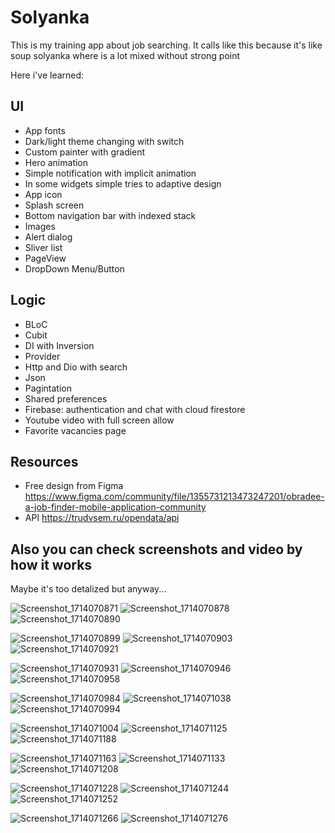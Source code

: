 # Solyanka

This is my training app about job searching. It calls like this because it's like soup solyanka where is a lot mixed without strong point

Here i've learned:

## UI
- App fonts
- Dark/light theme changing with switch
- Custom painter with gradient
- Hero animation
- Simple notification with implicit animation
- In some widgets simple tries to adaptive design
- App icon
- Splash screen
- Bottom navigation bar with indexed stack
- Images
- Alert dialog
- Sliver list
- PageView
- DropDown Menu/Button

## Logic
- BLoC 
- Cubit
- DI with Inversion
- Provider
- Http and Dio with search
- Json
- Pagintation
- Shared preferences
- Firebase: authentication and chat with cloud firestore
- Youtube video with full screen allow
- Favorite vacancies page

## Resources
- Free design from Figma
  https://www.figma.com/community/file/1355731213473247201/obradee-a-job-finder-mobile-application-community
- API
  https://trudvsem.ru/opendata/api

## Also you can check screenshots and video by how it works
Maybe it's too detalized but anyway...

![Screenshot_1714070871](https://github.com/CustomAtlas/solyanka/assets/165499054/f2e2b815-77ec-4854-853f-f6d5c38e3180)        ![Screenshot_1714070878](https://github.com/CustomAtlas/solyanka/assets/165499054/42215457-e2e3-4444-a7a4-e48feb40edc2)    ![Screenshot_1714070890](https://github.com/CustomAtlas/solyanka/assets/165499054/d0481ef5-cc0e-4add-8875-dd81c5f9e51a)    



![Screenshot_1714070899](https://github.com/CustomAtlas/solyanka/assets/165499054/b0c4440a-ea3f-4e77-90c9-e1e9cd8da2ef)    ![Screenshot_1714070903](https://github.com/CustomAtlas/solyanka/assets/165499054/906880f4-d3e9-4df6-8ac7-738a21c0cd32)    ![Screenshot_1714070921](https://github.com/CustomAtlas/solyanka/assets/165499054/ef95f4aa-46d7-4bb4-b070-6571f69302c9)



![Screenshot_1714070931](https://github.com/CustomAtlas/solyanka/assets/165499054/d350eb52-9850-4038-9cb0-18d5089e4a05)   ![Screenshot_1714070946](https://github.com/CustomAtlas/solyanka/assets/165499054/8f91a87a-7425-41f7-b119-a5d4df6223e2)    ![Screenshot_1714070958](https://github.com/CustomAtlas/solyanka/assets/165499054/b7caff41-99ee-436f-9f0f-58fc03d9f701)



![Screenshot_1714070984](https://github.com/CustomAtlas/solyanka/assets/165499054/297707e2-9edf-4a9a-abc2-5d9d1d2bfa87)    ![Screenshot_1714071038](https://github.com/CustomAtlas/solyanka/assets/165499054/fd7c6138-96f9-4aa4-acf1-eb6d53b432d8)    ![Screenshot_1714070994](https://github.com/CustomAtlas/solyanka/assets/165499054/0dcf6577-4362-4d3f-98eb-5c0ca33e2c04)



![Screenshot_1714071004](https://github.com/CustomAtlas/solyanka/assets/165499054/4a0689a3-d5d8-49b4-a5f5-bd3ae2e74d1f)    ![Screenshot_1714071125](https://github.com/CustomAtlas/solyanka/assets/165499054/57a4b28f-fc3b-4836-b71c-8f8ec5f33f1c)    ![Screenshot_1714071188](https://github.com/CustomAtlas/solyanka/assets/165499054/c11d0c15-bdf7-44c3-bdb8-b43a3131b2f2)



![Screenshot_1714071163](https://github.com/CustomAtlas/solyanka/assets/165499054/02d4246a-a9cd-4c7d-a731-88deaeb109c7)    ![Screenshot_1714071133](https://github.com/CustomAtlas/solyanka/assets/165499054/18d25c12-b5f9-43da-a72b-a14ae12cdfab)    ![Screenshot_1714071208](https://github.com/CustomAtlas/solyanka/assets/165499054/44f5904e-10bc-4033-a245-8202bc238095) 



![Screenshot_1714071228](https://github.com/CustomAtlas/solyanka/assets/165499054/ab8270a9-b5b9-44c0-a41f-b831adbf145d)    ![Screenshot_1714071244](https://github.com/CustomAtlas/solyanka/assets/165499054/dd769812-b15a-48c3-8483-207f45ef9a68)    ![Screenshot_1714071252](https://github.com/CustomAtlas/solyanka/assets/165499054/14126c23-70fe-4607-b7cd-5b2c34134314)    



![Screenshot_1714071266](https://github.com/CustomAtlas/solyanka/assets/165499054/3035a78c-1d00-4d24-8bca-4329e5a56ad1)    ![Screenshot_1714071276](https://github.com/CustomAtlas/solyanka/assets/165499054/c07f0d73-a15b-42a8-adc6-230669edb1ed)










